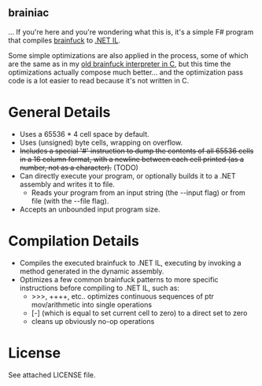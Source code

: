 brainiac
-----------
... If you're here and you're wondering what this is, it's a simple F# program that compiles [brainfuck](https://en.wikipedia.org/wiki/Brainfuck) to [.NET IL](https://en.wikipedia.org/wiki/Common_Intermediate_Language).

Some simple optimizations are also applied in the process, some of which are the same as in my [old brainfuck interpreter in C](https://github.com/profan/yet-another-brainfuck-interpreter), but this time the optimizations actually compose much better... and the optimization pass code is a lot easier to read because it's not written in C.

# General Details
* Uses a 65536 * 4 cell space by default.
* Uses (unsigned) byte cells, wrapping on overflow.
* ~~Includes a special '#' instruction to dump the contents of all 65536 cells in a 16 column format, with a newline between each cell printed (as a number, not as a character).~~ (TODO)
* Can directly execute your program, or optionally builds it to a .NET assembly and writes it to file.
  * Reads your program from an input string (the --input flag) or from file (with the --file flag).
* Accepts an unbounded input program size.

# Compilation Details
* Compiles the executed brainfuck to .NET IL, executing by invoking a method generated in the dynamic assembly.
* Optimizes a few common brainfuck patterns to more specific instructions before compiling to .NET IL, such as:
  * \>\>\>, ++++, etc.. optimizes continuous sequences of ptr mov/arithmetic into single operations
  * [-] (which is equal to set current cell to zero) to a direct set to zero
  * cleans up obviously no-op operations

# License
See attached LICENSE file.
